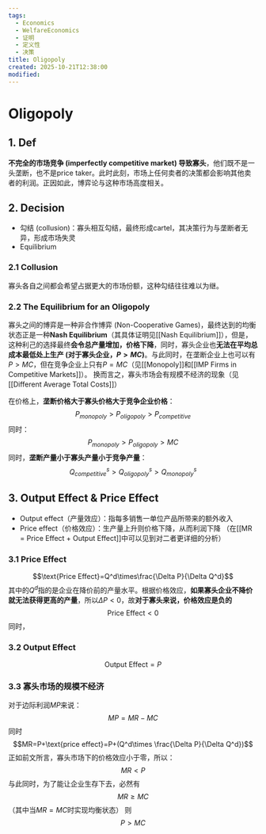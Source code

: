 ```yaml
---
tags:
  - Economics
  - WelfareEconomics
  - 证明
  - 定义性
  - 决策
title: Oligopoly
created: 2025-10-21T12:38:00
modified:
---
```

# Oligopoly

## 1. Def
**不完全的市场竞争 (imperfectly competitive market) 导致寡头**，他们既不是一头垄断，也不是price taker。此时此刻，市场上任何卖者的决策都会影响其他卖者的利润。正因如此，博弈论与这种市场高度相关。

## 2. Decision
- 勾结 (collusion)：寡头相互勾结，最终形成cartel，其决策行为与垄断者无异，形成市场失灵
- Equilibrium

### 2.1 Collusion
寡头各自之间都会希望占据更大的市场份额，这种勾结往往难以为继。

### 2.2 The Equilibrium for an Oligopoly
寡头之间的博弈是一种非合作博弈 (Non-Cooperative Games)，最终达到的均衡状态正是一种**Nash Equilibrium**（其具体证明见[[Nash Equilibrium]]），但是，这种利己的选择最终**会令总产量增加，价格下降**，同时，寡头企业也**无法在平均总成本最低处上生产 (对于寡头企业，$P>MC$)**。与此同时，在垄断企业上也可以有$P>MC$，但在竞争企业上只有$P=MC$（见[[Monopoly]]和[[IMP Firms in Competitive Markets]]）。
换而言之，寡头市场会有规模不经济的现象（见[[Different Average Total Costs]]）

在价格上，**垄断价格大于寡头价格大于竞争企业价格**：
$$P_{monopoly}>P_{oligopoly}>P_{competitive}$$
同时：
$$P_{monopoly}>P_{oligopoly}>MC$$
同时，**垄断产量小于寡头产量小于竞争产量**：
$$Q^s_{competitive}>Q^s_{oligopoly}>Q^s_{monopoly}$$

## 3. Output Effect & Price Effect
- Output effect（产量效应）：指每多销售一单位产品所带来的额外收入
- Price effect（价格效应）：生产量上升则价格下降，从而利润下降
（在[[MR = Price Effect + Output Effect]]中可以见到对二者更详细的分析）

### 3.1 Price Effect
$$\text{Price Effect}=Q^d\times\frac{\Delta P}{\Delta Q^d}$$
其中的$Q^d$指的是企业在降价前的产量水平。根据价格效应，**如果寡头企业不降价就无法获得更高的产量**，所以$\Delta P<0$，故**对于寡头来说，价格效应是负的**
$$\text{Price Effect}<0$$
同时，
### 3.2 Output Effect
$$\text{Output Effect}=P$$

### 3.3 寡头市场的规模不经济
对于边际利润$MP$来说：
$$MP=MR-MC$$
同时
$$MR=P+\text{price effect}=P+(Q^d\times \frac{\Delta P}{\Delta Q^d})$$
正如前文所言，寡头市场下的价格效应小于零，所以：
$$MR<P$$
与此同时，为了能让企业生存下去，必然有
$$MR\geq MC$$
（其中当$MR=MC$时实现均衡状态）
则
$$P>MC$$


